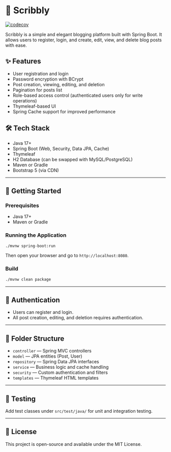 # 📓 Scribbly

[![codecov](https://codecov.io/gh/Azshurith/scribbly/branch/main/graph/badge.svg)](https://codecov.io/gh/Azshurith/scribbly)

Scribbly is a simple and elegant blogging platform built with Spring Boot. It allows users to register, login, and create, edit, view, and delete blog posts with ease.

## ✨ Features

- User registration and login
- Password encryption with BCrypt
- Post creation, viewing, editing, and deletion
- Pagination for posts list
- Role-based access control (authenticated users only for write operations)
- Thymeleaf-based UI
- Spring Cache support for improved performance

## 🛠️ Tech Stack

- Java 17+
- Spring Boot (Web, Security, Data JPA, Cache)
- Thymeleaf
- H2 Database (can be swapped with MySQL/PostgreSQL)
- Maven or Gradle
- Bootstrap 5 (via CDN)
---

## 🚀 Getting Started

### Prerequisites

- Java 17+
- Maven or Gradle

### Running the Application

```bash
./mvnw spring-boot:run
```

Then open your browser and go to `http://localhost:8080`.

### Build

```bash
./mvnw clean package
```

---

## 🔐 Authentication

- Users can register and login.
- All post creation, editing, and deletion requires authentication.

---

## 📂 Folder Structure

- `controller` — Spring MVC controllers
- `model` — JPA entities (Post, User)
- `repository` — Spring Data JPA interfaces
- `service` — Business logic and cache handling
- `security` — Custom authentication and filters
- `templates` — Thymeleaf HTML templates

---

## 🧪 Testing

Add test classes under `src/test/java/` for unit and integration testing.

---

## 📄 License

This project is open-source and available under the MIT License.